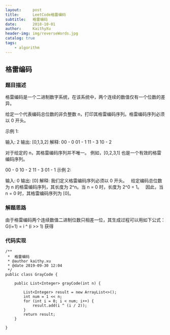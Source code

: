 ```yaml
---
layout:     post
title:      LeetCode格雷编码
subtitle:   格雷编码
date:       2018-10-01
author:     KaithyXu
header-img: img/reverseWords.jpg
catalog: true
tags:
    - algorithm
---
```

## 格雷编码


### 题目描述

格雷编码是一个二进制数字系统，在该系统中，两个连续的数值仅有一个位数的差异。

给定一个代表编码总位数的非负整数 n，打印其格雷编码序列。格雷编码序列必须以 0 开头。

示例 1:

输入: 2
输出: [0,1,3,2]
解释:
00 - 0
01 - 1
11 - 3
10 - 2

对于给定的 n，其格雷编码序列并不唯一。
例如，[0,2,3,1] 也是一个有效的格雷编码序列。

00 - 0
10 - 2
11 - 3
01 - 1
示例 2:

输入: 0
输出: [0]
解释: 我们定义格雷编码序列必须以 0 开头。
     给定编码总位数为 n 的格雷编码序列，其长度为 2^n。当 n = 0 时，长度为 2^0 = 1。
     因此，当 n = 0 时，其格雷编码序列为 [0]。

### 解题思路

 由于格雷编码两个连续数值二进制位数只相差一位，其生成过程可以用如下公式：
         G(i+1) = i ^ (i >> 1)
 获得 

### 代码实现

```
/**
 *  格雷编码
 * @author kaithy.xu
 * @date 2019-09-30 12:04
 */
public class GrayCode {

    public List<Integer> grayCode(int n) {

        List<Integer> result = new ArrayList<>();
        int num = 1 << n;
        for (int i = 0; i < num; i++) {
            result.add(i ^ (i / 2));
        }
        return result;
    }

}

```

